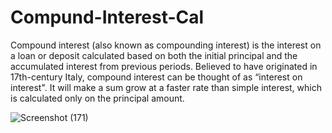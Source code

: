 # Compund-Interest-Cal

Compound interest (also known as compounding interest) is the interest on a loan or deposit calculated based on both the initial principal and the accumulated interest from previous periods. Believed to have originated in 17th-century Italy, compound interest can be thought of as “interest on interest". It will make a sum grow at a faster rate than simple interest, which is calculated only on the principal amount.


![Screenshot (171)](https://user-images.githubusercontent.com/90108144/190895255-2f357fc0-01ed-4bbf-bb12-28ffdace82b3.png)
